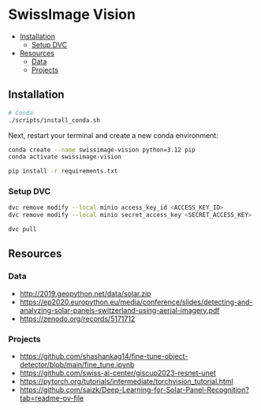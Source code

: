 # SwissImage Vision

- [Installation](#installation)
  - [Setup DVC](#setup-dvc)
- [Resources](#resources)
  - [Data](#data)
  - [Projects](#projects)

## Installation

```bash
# Conda
./scripts/install_conda.sh
```

Next, restart your terminal and create a new conda environment:

```bash
conda create --name swissimage-vision python=3.12 pip
conda activate swissimage-vision
```

```bash
pip install -r requirements.txt
```

### Setup DVC

```bash
dvc remove modify --local minio access_key_id <ACCESS_KEY_ID>
dvc remove modify --local minio secret_access_key <SECRET_ACCESS_KEY>
```

```bash
dvc pull
```

## Resources

### Data

- http://2019.geopython.net/data/solar.zip
- https://ep2020.europython.eu/media/conference/slides/detecting-and-analyzing-solar-panels-switzerland-using-aerial-imagery.pdf
- https://zenodo.org/records/5171712

### Projects

- https://github.com/shashankag14/fine-tune-object-detector/blob/main/fine_tune.ipynb
- https://github.com/swiss-ai-center/giscup2023-resnet-unet
- https://pytorch.org/tutorials/intermediate/torchvision_tutorial.html
- https://github.com/saizk/Deep-Learning-for-Solar-Panel-Recognition?tab=readme-ov-file
